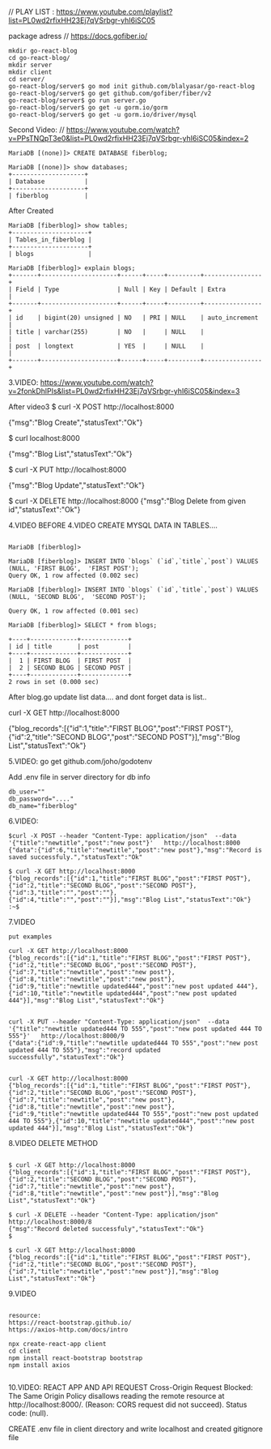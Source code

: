 // PLAY LIST : https://www.youtube.com/playlist?list=PL0wd2rfixHH23Ej7qVSrbgr-yhI6iSC05

package adress
// https://docs.gofiber.io/


```
mkdir go-react-blog
cd go-react-blog/
mkdir server
mkdir client
cd server/
go-react-blog/server$ go mod init github.com/blalyasar/go-react-blog
go-react-blog/server$ go get github.com/gofiber/fiber/v2
go-react-blog/server$ go run server.go 
go-react-blog/server$ go get -u gorm.io/gorm
go-react-blog/server$ go get -u gorm.io/driver/mysql
```

Second Video:
// https://www.youtube.com/watch?v=PPsTNQpT3e0&list=PL0wd2rfixHH23Ej7qVSrbgr-yhI6iSC05&index=2

```
MariaDB [(none)]> CREATE DATABASE fiberblog;

MariaDB [(none)]> show databases;
+--------------------+
| Database           |
+--------------------+
| fiberblog          |

```

After Created
```
MariaDB [fiberblog]> show tables;
+---------------------+
| Tables_in_fiberblog |
+---------------------+
| blogs               |

MariaDB [fiberblog]> explain blogs;
+-------+---------------------+------+-----+---------+----------------+
| Field | Type                | Null | Key | Default | Extra          |
+-------+---------------------+------+-----+---------+----------------+
| id    | bigint(20) unsigned | NO   | PRI | NULL    | auto_increment |
| title | varchar(255)        | NO   |     | NULL    |                |
| post  | longtext            | YES  |     | NULL    |                |
+-------+---------------------+------+-----+---------+----------------+
```

3.VIDEO: 
https://www.youtube.com/watch?v=2fonkDhlPIs&list=PL0wd2rfixHH23Ej7qVSrbgr-yhI6iSC05&index=3



 
After  video3 
$ curl -X POST  http://localhost:8000

{"msg":"Blog Create","statusText":"Ok"}

$ curl localhost:8000

{"msg":"Blog List","statusText":"Ok"}

$ curl -X PUT  http://localhost:8000

{"msg":"Blog Update","statusText":"Ok"} 
 
$ curl -X DELETE  http://localhost:8000
{"msg":"Blog Delete from given id","statusText":"Ok"} 

4.VIDEO
BEFORE 4.VIDEO CREATE MYSQL DATA IN TABLES....
```

MariaDB [fiberblog]> 

MariaDB [fiberblog]> INSERT INTO `blogs` (`id`,`title`,`post`) VALUES (NULL, 'FIRST BLOG',  'FIRST POST');
Query OK, 1 row affected (0.002 sec)

MariaDB [fiberblog]> INSERT INTO `blogs` (`id`,`title`,`post`) VALUES (NULL, 'SECOND BLOG',  'SECOND POST');

Query OK, 1 row affected (0.001 sec)

MariaDB [fiberblog]> SELECT * from blogs;

+----+-------------+-------------+
| id | title       | post        |
+----+-------------+-------------+
|  1 | FIRST BLOG  | FIRST POST  |
|  2 | SECOND BLOG | SECOND POST |
+----+-------------+-------------+
2 rows in set (0.000 sec)
```

After blog.go update list data.... and dont forget data is list..

curl -X GET http://localhost:8000

{"blog_records":[{"id":1,"title":"FIRST BLOG","post":"FIRST POST"},{"id":2,"title":"SECOND BLOG","post":"SECOND POST"}],"msg":"Blog List","statusText":"Ok"}

5.VIDEO:
go get github.com/joho/godotenv


Add .env file in server directory for db info

```
db_user=""
db_password="...."
db_name="fiberblog"
```

6.VIDEO:
```
$curl -X POST --header "Content-Type: application/json"  --data '{"title":"newtitle","post":"new post"}'   http://localhost:8000
{"data":{"id":6,"title":"newtitle","post":"new post"},"msg":"Record is saved successfuly.","statusText":"Ok"

$ curl -X GET http://localhost:8000
{"blog_records":[{"id":1,"title":"FIRST BLOG","post":"FIRST POST"},{"id":2,"title":"SECOND BLOG","post":"SECOND POST"},{"id":3,"title":"","post":""},{"id":4,"title":"","post":""}],"msg":"Blog List","statusText":"Ok"}
:~$ 
```



7.VIDEO
```
put examples

curl -X GET http://localhost:8000
{"blog_records":[{"id":1,"title":"FIRST BLOG","post":"FIRST POST"},{"id":2,"title":"SECOND BLOG","post":"SECOND POST"},{"id":7,"title":"newtitle","post":"new post"},{"id":8,"title":"newtitle","post":"new post"},{"id":9,"title":"newtitle updated444","post":"new post updated 444"},{"id":10,"title":"newtitle updated444","post":"new post updated 444"}],"msg":"Blog List","statusText":"Ok"}


curl -X PUT --header "Content-Type: application/json"  --data '{"title":"newtitle updated444 TO 555","post":"new post updated 444 TO 555"}'   http://localhost:8000/9
{"data":{"id":9,"title":"newtitle updated444 TO 555","post":"new post updated 444 TO 555"},"msg":"record updated successfully","statusText":"Ok"}


curl -X GET http://localhost:8000
{"blog_records":[{"id":1,"title":"FIRST BLOG","post":"FIRST POST"},{"id":2,"title":"SECOND BLOG","post":"SECOND POST"},{"id":7,"title":"newtitle","post":"new post"},{"id":8,"title":"newtitle","post":"new post"},{"id":9,"title":"newtitle updated444 TO 555","post":"new post updated 444 TO 555"},{"id":10,"title":"newtitle updated444","post":"new post updated 444"}],"msg":"Blog List","statusText":"Ok"}

```


8.VIDEO DELETE METHOD 
```

$ curl -X GET http://localhost:8000
{"blog_records":[{"id":1,"title":"FIRST BLOG","post":"FIRST POST"},{"id":2,"title":"SECOND BLOG","post":"SECOND POST"},{"id":7,"title":"newtitle","post":"new post"},{"id":8,"title":"newtitle","post":"new post"}],"msg":"Blog List","statusText":"Ok"}

$ curl -X DELETE --header "Content-Type: application/json"    http://localhost:8000/8
{"msg":"Record deleted successfuly","statusText":"Ok"}
$ 

$ curl -X GET http://localhost:8000
{"blog_records":[{"id":1,"title":"FIRST BLOG","post":"FIRST POST"},{"id":2,"title":"SECOND BLOG","post":"SECOND POST"},{"id":7,"title":"newtitle","post":"new post"}],"msg":"Blog List","statusText":"Ok"}

```


9.VIDEO

```

resource:
https://react-bootstrap.github.io/
https://axios-http.com/docs/intro 

npx create-react-app client
cd client
npm install react-bootstrap bootstrap 
npm install axios


```


10.VIDEO:
REACT APP AND API REQUEST
Cross-Origin Request Blocked: The Same Origin Policy disallows reading the remote resource at http://localhost:8000/. (Reason: CORS request did not succeed). Status code: (null).



CREATE .env file in client directory and write localhost and  created gitignore file 
